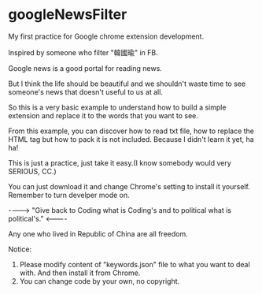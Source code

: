 # googleNewsFilter
My first practice for Google chrome extension development.

Inspired by someone who filter "韓國瑜" in FB.

Google news is a good portal for reading news.

But I think the life should be beautiful and we shouldn't waste time to see someone's news that doesn't useful to us at all.

So this is a very basic example to understand how to build a simple extension and replace it to the words that you want to see.

From this example, you can discover how to read txt file, how to replace the HTML tag but how to pack it is not included. Because I didn't learn it yet, ha ha!

This is just a practice, just take it easy.(I know somebody would very SERIOUS, CC.)

You can just download it and change Chrome's setting to install it yourself.  Remember to turn develper mode on.

----> "Give back to Coding what is Coding's and to political what is political's." <----

Any one who lived in Republic of China are all freedom.

Notice:
1. Please modify content of "keywords.json" file to what you want to deal with. And then install it from Chrome.
2. You can change code by your own, no copyright.
